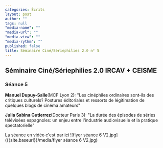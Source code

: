 ```yaml
---
categories: Écrits
layout: post
author: ""
tags: null
"media-name": ""
"media-url": ""
"media-view": ""
"media-rythm": ""
published: false
title: Séminaire Ciné/Sériephilies 2.0 n° 5
---
```


## Séminaire Ciné/Sériephilies 2.0 IRCAV + CEISME
### Séance 5

**Manuel Dupuy-Salle**(MCF Lyon 2): "Les cinéphiles ordinaires sont-ils des critiques culturels? Postures éditoriales et ressorts de légitimation de quelques blogs de cinéma amateurs"

**Julia Sabina Gutierrez**(Docteur Paris 3): "La durée des épisodes de séries télévisées espagnoles: un enjeu entre l'industrie audiovisuelle et la pratique spectatorielle"

La séance en vidéo c'est par [ici](http://epresence.univ-paris3.fr/3/Watch/1597583.aspx) 
![flyer séance 6 V2.jpg]({{site.baseurl}}/media/flyer séance 6 V2.jpg)
